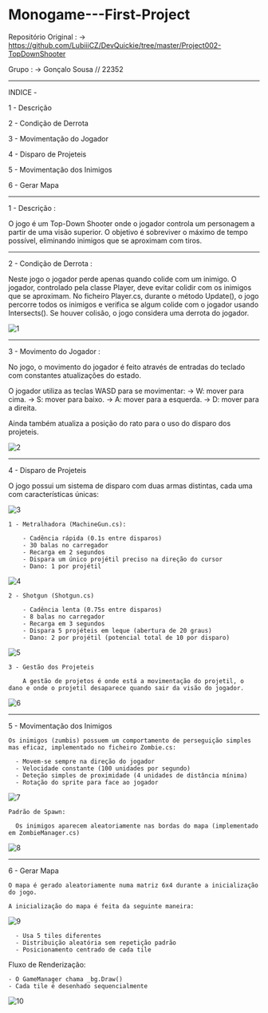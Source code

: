 # Monogame---First-Project

Repositório Original :
 -> https://github.com/LubiiiCZ/DevQuickie/tree/master/Project002-TopDownShooter

 Grupo :
  -> Gonçalo Sousa // 22352
  _________________________________________________________________________________

  INDICE -

  1 - Descrição

  2 - Condição de Derrota

  3 - Movimentação do Jogador
  
  4 - Disparo de Projeteis

  5 - Movimentação dos Inimigos

  6 - Gerar Mapa
  _________________________________________________________________________________

  1 - Descrição : 

  O jogo é um Top-Down Shooter onde o jogador controla um personagem a partir de uma visão superior. O objetivo é sobreviver o máximo de tempo possível, eliminando inimigos que se aproximam com tiros.
  _________________________________________________________________________________

  2 - Condição de Derrota : 

  Neste jogo o jogador perde apenas quando colide com um inimigo. O jogador, controlado pela classe Player, deve evitar colidir com os inimigos que se aproximam. No ficheiro Player.cs, durante o método Update(), o jogo percorre todos os inimigos e verifica se algum colide com o jogador usando Intersects(). Se houver colisão, o jogo considera uma derrota do jogador.

  ![1](prints/Figura1.png)
  _________________________________________________________________________________

  3 - Movimento do Jogador : 

  No jogo, o movimento do jogador é feito através de entradas do teclado com constantes atualizações do estado.

  O jogador utiliza as teclas WASD para se movimentar:
   -> W: mover para cima.
   -> S: mover para baixo.
   -> A: mover para a esquerda.
   -> D: mover para a direita.

   Ainda também atualiza a posição do rato para o uso do disparo dos projeteis.

![2](prints/Figura2.png)
  _________________________________________________________________________________

  4 - Disparo de Projeteis

  O jogo possui um sistema de disparo com duas armas distintas, cada uma com características únicas:

![3](prints/Figura3.png)

    1 - Metralhadora (MachineGun.cs):
        
        - Cadência rápida (0.1s entre disparos)
        - 30 balas no carregador
        - Recarga em 2 segundos
        - Dispara um único projétil preciso na direção do cursor
        - Dano: 1 por projétil

![4](prints/Figura4.png)

    2 - Shotgun (Shotgun.cs)
        
        - Cadência lenta (0.75s entre disparos)
        - 8 balas no carregador
        - Recarga em 3 segundos
        - Dispara 5 projéteis em leque (abertura de 20 graus)
        - Dano: 2 por projétil (potencial total de 10 por disparo)

![5](prints/Figura5.png)

    3 - Gestão dos Projeteis

        A gestão de projetos é onde está a movimentação do projetil, o dano e onde o projetil desaparece quando sair da visão do jogador.

![6](prints/Figura6.png)
  _________________________________________________________________________________

  5 - Movimentação dos Inimigos

    Os inimigos (zumbis) possuem um comportamento de perseguição simples mas eficaz, implementado no ficheiro Zombie.cs:
      
      - Movem-se sempre na direção do jogador
      - Velocidade constante (100 unidades por segundo)
      - Deteção simples de proximidade (4 unidades de distância mínima)
      - Rotação do sprite para face ao jogador
  
![7](prints/Figura7.png)

    Padrão de Spawn:

      Os inimigos aparecem aleatoriamente nas bordas do mapa (implementado em ZombieManager.cs)

![8](prints/Figura8.png)
   _________________________________________________________________________________

  6 - Gerar Mapa

    O mapa é gerado aleatoriamente numa matriz 6x4 durante a inicialização do jogo. 
    
    A inicialização do mapa é feita da seguinte maneira:

![9](prints/Figura9.png)

      - Usa 5 tiles diferentes
      - Distribuição aleatória sem repetição padrão
      - Posicionamento centrado de cada tile

  Fluxo de Renderização: 
    
    - O GameManager chama _bg.Draw()
    - Cada tile é desenhado sequencialmente

![10](prints/Figura10.png)